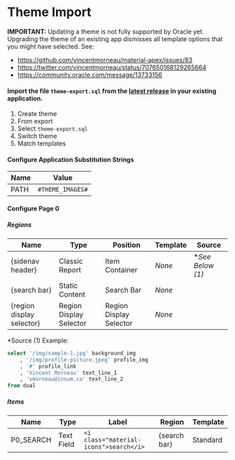 # Theme Import

**IMPORTANT:** Updating a theme is not fully supported by Oracle yet. Upgrading the theme of an existing app dismisses all template options that you might have selected. See:
- https://github.com/vincentmorneau/material-apex/issues/83
- https://twitter.com/vincentmorneau/status/707650168129265664
- https://community.oracle.com/message/13733156

#### Import the file `theme-export.sql` from the [latest release](https://github.com/vincentmorneau/material-apex/releases/latest) in your existing application.  
1. Create theme
2. From export
3. Select `theme-export.sql`
4. Switch theme
5. Match templates

#### Configure Application Substitution Strings  
Name | Value
--- | ---
PATH | `#THEME_IMAGES#`

#### Configure Page 0
##### Regions
Name | Type | Position | Template | Source
--- | --- | --- | --- | ---
{sidenav header} | Classic Report | Item Container | *None* | **See Below (1)*
{search bar} | Static Content | Search Bar | *None* |
{region display selector} | Region Display Selector | Region Display Selector | *None* |

*Source (1) Example:
```sql
select '/img/sample-1.jpg' background_img
    , '/img/profile-picture.jpeg' profile_img
    , '#' profile_link
    , 'Vincent Morneau' text_line_1
    , 'vmorneau@insum.ca' text_line_2
from dual
```

##### Items
Name | Type | Label | Region | Template
--- | --- | --- | --- | ---
P0_SEARCH | Text Field | `<i class="material-icons">search</i>` | {search bar} | Standard
